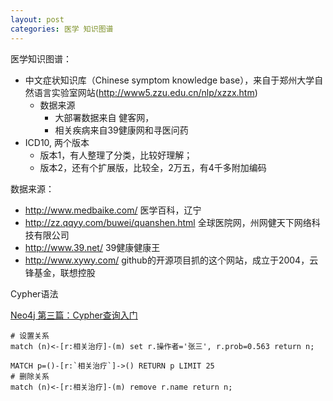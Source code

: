 ```yaml
---
layout: post
categories: 医学 知识图谱
---
```


医学知识图谱：

- 中文症状知识库（Chinese symptom knowledge base），来自于郑州大学自然语言实验室网站(http://www5.zzu.edu.cn/nlp/xzzx.htm)
  - 数据来源
    - 大部署数据来自 健客网，
    - 相关疾病来自39健康网和寻医问药
- ICD10, 两个版本
  - 版本1，有人整理了分类，比较好理解；
  - 版本2，还有个扩展版，比较全，2万五，有4千多附加编码


数据来源：

- http://www.medbaike.com/ 医学百科，辽宁
- http://zz.qqyy.com/buwei/quanshen.html  全球医院网，州网健天下网络科技有限公司
- http://www.39.net/ 39健康健康王
- http://www.xywy.com/  github的开源项目抓的这个网站，成立于2004，云锋基金，联想控股

Cypher语法

[Neo4j 第三篇：Cypher查询入门](https://www.cnblogs.com/ljhdo/p/5516793.html)
```
# 设置关系
match (n)<-[r:相关治疗]-(m) set r.操作者='张三', r.prob=0.563 return n;

MATCH p=()-[r:`相关治疗`]->() RETURN p LIMIT 25
# 删除关系
match (n)<-[r:相关治疗]-(m) remove r.name return n; 
```
